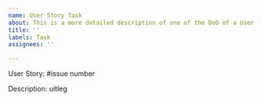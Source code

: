 ```yaml
---
name: User Story Task
about: This is a more detailed description of one of the DoD of a User Story
title: ''
labels: Task
assignees: ''

---
```


User Story: #issue number

Description: uitleg
